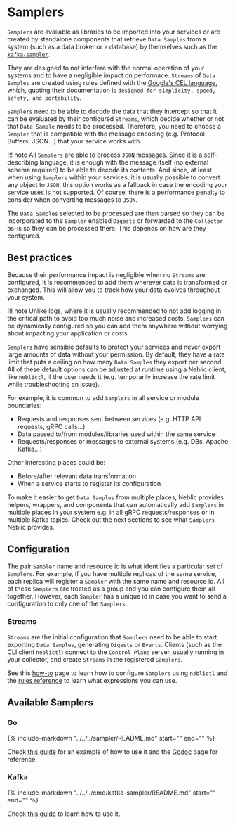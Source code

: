 # Samplers

`Samplers` are available as libraries to be imported into your services or are created by standalone components that retrieve `Data Samples` from a system (such as a data broker or a database) by themselves such as the [`kafka-sampler`](../how-to/data-from-kafka.md).

They are designed to not interfere with the normal operation of your systems and to have a negligible impact on performace. `Streams` of `Data Samples` are created using rules defined with the [Google's CEL language](https://opensource.google.com/projects/cel), which, quoting their documentation is `designed for simplicity, speed, safety, and portability`.

`Samplers` need to be able to decode the data that they intercept so that it can be evaluated by their configured `Streams`, which decide whether or not that `Data Sample` needs to be processed. Therefore, you need to choose a `Sampler` that is compatible with the message encoding (e.g. Protocol Buffers, JSON...) that your service works with.

!!! note
    All `Samplers` are able to process `JSON` messages. Since it is a self-describing language, it is enough with the message itself (no external schema required) to be able to decode its contents. And since, at least when using `Samplers` within your services, it is usually possible to convert any object to `JSON`, this option works as a fallback in case the encoding your service uses is not supported. Of course, there is a performance penalty to consider when converting messages to `JSON`. 

The `Data Samples` selected to be processed are then parsed so they can be incorporated to the `Sampler` enabled `Digests` or forwarded to the `Collector` as-is so they can be processed there. This depends on how are they configured.

## Best practices

Because their performance impact is negligible when no `Streams` are configured, it is recommended to add them wherever data is transformed or exchanged. This will allow you to track how your data evolves throughout your system. 

!!! note
    Unlike logs, where it is usually recommended to not add logging in the critical path to avoid too much noise and increased costs, `Samplers` can be dynamically configured so you can add them anywhere without worrying about impacting your application or costs. 

`Samplers` have sensible defaults to protect your services and never export large amounts of data without your permission. By default, they have a rate limit that puts a ceiling on how many `Data Samples` they export per second. All of these default options can be adjusted at runtime using a Neblic client, like `neblictl`, if the user needs it (e.g. temporarily increase the rate limit while troubleshooting an issue).

For example, it is common to add `Samplers` in all service or module boundaries:

* Requests and responses sent between services (e.g. HTTP API requests, gRPC calls...)
* Data passed to/from modules/libraries used within the same service
* Requests/responses or messages to external systems (e.g. DBs, Apache Kafka...)

Other interesting places could be:

* Before/after relevant data transformation
* When a service starts to register its configuration

To make it easier to get `Data Samples` from multiple places, Neblic provides helpers, wrappers, and components that can automatically add `Samplers` in multiple places in your system e.g. in all gRPC requests/responses or in multiple Kafka topics. Check out the next sections to see what `Samplers` Neblic provides.

## Configuration

The pair `Sampler` name and resource id is what identifies a particular set of `Samplers`. For example, if you have multiple replicas of the same service, each replica will register a `Sampler` with the same name and resource id. All of these `Samplers` are treated as a group and you can configure them all together. However, each `Sampler` has a unique id in case you want to send a configuration to only one of the `Samplers`.

### Streams

`Streams` are the initial configuration that `Samplers` need to be able to start exporting `Data Samples`, generating `Digests` or `Events`. Clients (such as the CLI client `neblictl`) connect to the `Control Plane` server, usually running in your collector, and create `Streams` in the registered `Samplers`.

See this [how-to](../how-to/configure-samplers-using-neblictl.md) page to learn how to configure `Samplers` using `neblictl` and the [rules reference](../reference/rules.md) to learn what expressions you can use.

## Available Samplers

### Go

{%
   include-markdown "../../../sampler/README.md"
   start="<!--learn-start-->"
   end="<!--learn-end-->"
%}

Check [this guide](../how-to/data-from-go-svc.md) for an example of how to use it and the [Godoc](https://pkg.go.dev/github.com/neblic/platform/sampler) page for reference.

### Kafka

{%
   include-markdown "../../../cmd/kafka-sampler/README.md"
   start="<!--learn-start-->"
   end="<!--learn-end-->"
%}
 
Check [this guide](../how-to/data-from-kafka.md) to learn how to use it.
